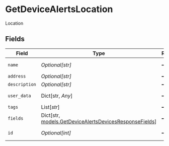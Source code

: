 # GetDeviceAlertsLocation

Location


## Fields

| Field                                                                                                       | Type                                                                                                        | Required                                                                                                    | Description                                                                                                 |
| ----------------------------------------------------------------------------------------------------------- | ----------------------------------------------------------------------------------------------------------- | ----------------------------------------------------------------------------------------------------------- | ----------------------------------------------------------------------------------------------------------- |
| `name`                                                                                                      | *Optional[str]*                                                                                             | :heavy_minus_sign:                                                                                          | Location name                                                                                               |
| `address`                                                                                                   | *Optional[str]*                                                                                             | :heavy_minus_sign:                                                                                          | Address                                                                                                     |
| `description`                                                                                               | *Optional[str]*                                                                                             | :heavy_minus_sign:                                                                                          | Description                                                                                                 |
| `user_data`                                                                                                 | Dict[str, *Any*]                                                                                            | :heavy_minus_sign:                                                                                          | Custom attributes                                                                                           |
| `tags`                                                                                                      | List[*str*]                                                                                                 | :heavy_minus_sign:                                                                                          | Tags                                                                                                        |
| `fields`                                                                                                    | Dict[str, [models.GetDeviceAlertsDevicesResponseFields](../models/getdevicealertsdevicesresponsefields.md)] | :heavy_minus_sign:                                                                                          | Custom Fields                                                                                               |
| `id`                                                                                                        | *Optional[int]*                                                                                             | :heavy_minus_sign:                                                                                          | Location identifier                                                                                         |